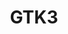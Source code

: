---
title: GTK3
list:
  collection: projects
  filter: "item.experience.libraries contains 'gtk3'"
---